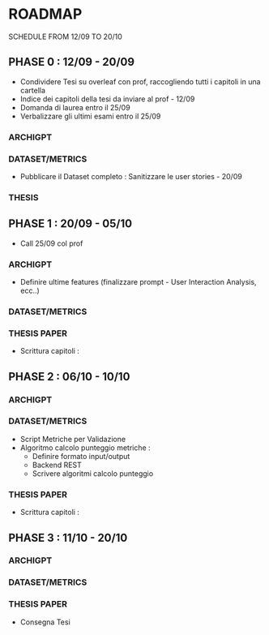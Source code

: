 # ROADMAP

SCHEDULE FROM 12/09 TO 20/10


## PHASE 0 : 12/09 - 20/09

- Condividere Tesi su overleaf con prof, raccogliendo tutti i capitoli in una cartella
- Indice dei capitoli della tesi da inviare al prof - 12/09
- Domanda di laurea entro il 25/09
- Verbalizzare gli ultimi esami entro il 25/09

### ARCHIGPT

### DATASET/METRICS
- Pubblicare il Dataset completo : Sanitizzare le user stories - 20/09

### THESIS


## PHASE 1 : 20/09 - 05/10

- Call 25/09 col prof

### ARCHIGPT
- Definire ultime features (finalizzare prompt - User Interaction Analysis, ecc..)

### DATASET/METRICS

### THESIS PAPER
- Scrittura capitoli :


## PHASE 2 : 06/10 - 10/10

### ARCHIGPT

### DATASET/METRICS
- Script Metriche per Validazione
- Algoritmo calcolo punteggio metriche :
	- Definire formato input/output
	- Backend REST
	- Scrivere algoritmi calcolo punteggio

### THESIS PAPER
- Scrittura capitoli :


## PHASE 3 : 11/10 - 20/10

### ARCHIGPT

### DATASET/METRICS

### THESIS PAPER
- Consegna Tesi

